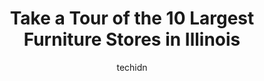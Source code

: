 ---
layout: ampstory
image: https://i0.wp.com/paketmu.com/wp-content/uploads/2023/06/wow-furniture-outlet-0-in-illinois-1686365576.jpeg?resize=640,853
author: techidn
featured: false
description: Explore the diverse Furniture Store scene in Illinois, home to an incredible selection of 10 establishments catering to every taste. Whether youre in search of iconic favorites or undiscove
title: Take a Tour of the 10 Largest Furniture Stores in Illinois
cover:
   title: Take a Tour of the 10 Largest Furniture Stores in Illinois
   subtitle: RICKPATE
   background: https://paketmu.com/wp-content/uploads/2023/06/wow-furniture-outlet-0-in-illinois-1686365576.jpeg

pages: 
 - layout: thirds
   top: <h1>#1 Bobs Discount Furniture and Mattress Store</h1>
   bottom: "<p>My first time visiting Bobs and I was pleasantly surprised with the friendly, professional and knowledgeable associates. Even the manager walked by and introduced hims</p>"
   background: https://paketmu.com/wp-content/uploads/2023/06/wow-furniture-outlet-1-in-illinois-1686365577.jpeg
   backgroundblur: true
 - layout: thirds
   top: <h1>#2 Bobs Discount Furniture and Mattress Store</h1>
   bottom: "<p>Stopped in a couple of times during my search for a new sofa. The sales people were pleasant and helpful without being pushy. I decided on a sofa and Lisa was great throu</p>"
   background: https://paketmu.com/wp-content/uploads/2023/06/wow-furniture-outlet-2-in-illinois-1686365578.jpeg
   cta:
      link: https://paketmu.com/take-a-tour-of-the-10-largest-furniture-stores-in-illinois/
      text: Take a Tour of the 10 Largest Furniture Stores in Illinois
 - layout: thirds
   top: <h1>#3 Ashley Store</h1>
   bottom: "<p>Only TV stand is assembled from the store and rest of its parts were unassembled. The sell-person told Ashley will come and assembled therefore I  paid. Only middle porti</p>"
   background: https://paketmu.com/wp-content/uploads/2023/06/wow-furniture-outlet-3-in-illinois-1686365578.jpeg
   cta:
      link: https://paketmu.com/take-a-tour-of-the-10-largest-furniture-stores-in-illinois/
      text: Take a Tour of the 10 Largest Furniture Stores in Illinois
 - layout: thirds
   top: <h1>#4 Ashley Store</h1>
   bottom: "<p>905 Perimeter Dr, Schaumburg, IL 60173, United States</p>"
   background: https://images.unsplash.com/photo-1510906594845-bc082582c8cc?ixlib=rb-4.0.3&ixid=MnwxMjA3fDB8MHxwaG90by1wYWdlfHx8fGVufDB8fHx8&auto=format&fit=crop&w=640&h=853&q=80
   cta:
      link: https://paketmu.com/take-a-tour-of-the-10-largest-furniture-stores-in-illinois/
      text: Take a Tour of the 10 Largest Furniture Stores in Illinois
 - layout: thirds
   top: <h1>#5 Furniture Row</h1>
   bottom: "<p>2711 N Prospect Ave, Champaign, IL 61822, United States</p>"
   background: https://images.unsplash.com/photo-1602536052359-ef94c21c5948?ixlib=rb-4.0.3&ixid=MnwxMjA3fDB8MHxwaG90by1wYWdlfHx8fGVufDB8fHx8&auto=format&fit=crop&w=640&h=853&q=80
   cta:
      link: https://paketmu.com/take-a-tour-of-the-10-largest-furniture-stores-in-illinois/
      text: Take a Tour of the 10 Largest Furniture Stores in Illinois
 - layout: thirds
   top: <h1>#6 Nicks Furniture</h1>
   bottom: "<p>760 Heartland Dr, Sugar Grove, IL 60554, United States</p>"
   background: https://images.unsplash.com/photo-1574169208507-84376144848b?ixlib=rb-4.0.3&ixid=MnwxMjA3fDB8MHxwaG90by1wYWdlfHx8fGVufDB8fHx8&auto=format&fit=crop&w=640&h=853&q=80
   cta:
      link: https://paketmu.com/take-a-tour-of-the-10-largest-furniture-stores-in-illinois/
      text: Take a Tour of the 10 Largest Furniture Stores in Illinois
 - layout: thirds
   top: <h1>#7 WOW Furniture Outlet</h1>
   bottom: "<p>1757 East-West Rd, Calumet City, IL 60409, United States</p>"
   background: https://images.unsplash.com/photo-1489694553447-4c9339da310d?ixlib=rb-4.0.3&ixid=MnwxMjA3fDB8MHxwaG90by1wYWdlfHx8fGVufDB8fHx8&auto=format&fit=crop&w=640&h=853&q=80
   cta:
      link: https://paketmu.com/take-a-tour-of-the-10-largest-furniture-stores-in-illinois/
      text: Take a Tour of the 10 Largest Furniture Stores in Illinois
 - layout: thirds
   middle: Continue reading...
   background: https://images.unsplash.com/photo-1567360425618-1594206637d2?ixlib=rb-4.0.3&ixid=MnwxMjA3fDB8MHxwaG90by1wYWdlfHx8fGVufDB8fHx8&auto=format&fit=crop&w=640&h=853&q=80
   cta:
      link: https://paketmu.com/take-a-tour-of-the-10-largest-furniture-stores-in-illinois/
      text: Take a Tour of the 10 Largest Furniture Stores in Illinois
      
---